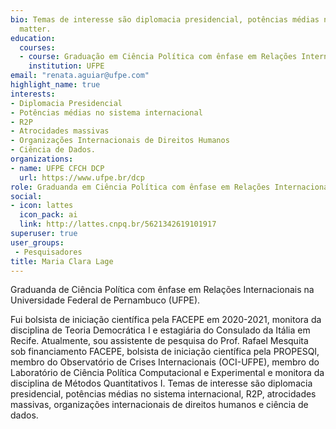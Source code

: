 ```yaml
---
bio: Temas de interesse são diplomacia presidencial, potências médias no sistema internacional, R2P, atrocidades massivas, organizações internacionais de direitos humanos e ciência de dados.
  matter.
education:
  courses:
  - course: Graduação em Ciência Política com ênfase em Relações Internacionais
    institution: UFPE
email: "renata.aguiar@ufpe.com"
highlight_name: true
interests:
- Diplomacia Presidencial
- Potências médias no sistema internacional
- R2P
- Atrocidades massivas
- Organizações Internacionais de Direitos Humanos 
- Ciência de Dados.
organizations:
- name: UFPE CFCH DCP
  url: https://www.ufpe.br/dcp
role: Graduanda em Ciência Política com ênfase em Relações Internacionais (UFPE)
social:
- icon: lattes
  icon_pack: ai
  link: http://lattes.cnpq.br/5621342619101917
superuser: true
user_groups:
 - Pesquisadores
title: Maria Clara Lage
---
```


Graduanda de Ciência Política com ênfase em Relações Internacionais na Universidade Federal de Pernambuco (UFPE). 

Fui bolsista de iniciação científica pela FACEPE em 2020-2021, monitora da disciplina de Teoria Democrática I e estagiária do Consulado da Itália em Recife. Atualmente, sou assistente de pesquisa do Prof. Rafael Mesquita sob financiamento FACEPE, bolsista de iniciação científica pela PROPESQI, membro do Observatório de Crises Internacionais (OCI-UFPE), membro do Laboratório de Ciência Política Computacional e Experimental e monitora da disciplina de Métodos Quantitativos I. Temas de interesse são diplomacia presidencial, potências médias no sistema internacional, R2P, atrocidades massivas, organizações internacionais de direitos humanos e ciência de dados.